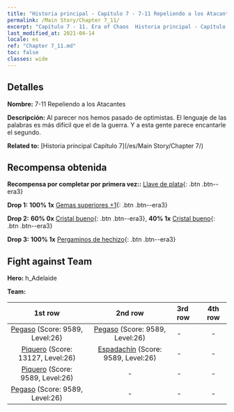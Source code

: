 ```yaml
---
title: "Historia principal - Capítulo 7 - 7-11 Repeliendo a los Atacantes"
permalink: /Main Story/Chapter 7_11/
excerpt: "Capítulo 7 - 11. Era of Chaos  Historia principal - Capítulo 7_11. 7-11 Repeliendo a los Atacantes"
last_modified_at: 2021-04-14
locale: es
ref: "Chapter 7_11.md"
toc: false
classes: wide
---
```


## Detalles

 **Nombre:** 7-11 Repeliendo a los Atacantes

 **Descripción:** Al parecer nos hemos pasado de optimistas. El lenguaje de las palabras es más difícil que el de la guerra. Y a esta gente parece encantarle el segundo.

 **Related to:** [Historia principal Capítulo 7](/es/Main Story/Chapter 7/)

## Recompensa obtenida

 **Recompensa por completar por primera vez::** [Llave de plata](/es/Items/con_693/){: .btn .btn--era3}

 **Drop 1:** **100% 1x** [Gemas superiores +1](/es/Items/mat_23/){: .btn .btn--era3}

 **Drop 2:** **60% 0x** [Cristal bueno](/es/Items/mat_17/){: .btn .btn--era3}, **40% 1x** [Cristal bueno](/es/Items/mat_17/){: .btn .btn--era3}

 **Drop 3:** **100% 1x** [Pergaminos de hechizo](/es/Items/con_694/){: .btn .btn--era3}


## Fight against Team
 **Hero:** h_Adelaide

 **Team:**


  | 1st row | 2nd row | 3rd row | 4th row |
  |:----:|:----:|:----|:----:|
  | [Pegaso](/es/units/Pegasus/) (Score: 9589, Level:26)  | [Pegaso](/es/units/Pegasus/) (Score: 9589, Level:26)  | - | - |
  | [Piquero](/es/units/Pikeman/) (Score: 13127, Level:26)  | [Espadachín](/es/units/Swordsman/) (Score: 9589, Level:26)  | - | - |
  | [Piquero](/es/units/Pikeman/) (Score: 9589, Level:26)  | - | - | - |
  | [Pegaso](/es/units/Pegasus/) (Score: 9589, Level:26)  | - | - | - |


